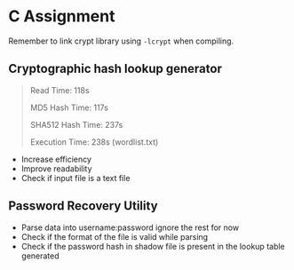 # C Assignment

Remember to link crypt library using `-lcrypt` when compiling.

## Cryptographic hash lookup generator

> Read Time: 118s
>
> MD5 Hash Time: 117s
>
> SHA512 Hash Time: 237s
>
> Execution Time: 238s (wordlist.txt)

* Increase efficiency
* Improve readability
* Check if input file is a text file

##  Password Recovery Utility

* Parse data into username:password ignore the rest for now
* Check if the format of the file is valid while parsing
* Check if the password hash in shadow file is present in the lookup table generated